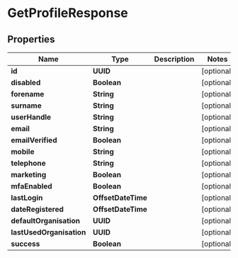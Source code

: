 

# GetProfileResponse


## Properties

| Name | Type | Description | Notes |
|------------ | ------------- | ------------- | -------------|
|**id** | **UUID** |  |  [optional] |
|**disabled** | **Boolean** |  |  [optional] |
|**forename** | **String** |  |  [optional] |
|**surname** | **String** |  |  [optional] |
|**userHandle** | **String** |  |  [optional] |
|**email** | **String** |  |  [optional] |
|**emailVerified** | **Boolean** |  |  [optional] |
|**mobile** | **String** |  |  [optional] |
|**telephone** | **String** |  |  [optional] |
|**marketing** | **Boolean** |  |  [optional] |
|**mfaEnabled** | **Boolean** |  |  [optional] |
|**lastLogin** | **OffsetDateTime** |  |  [optional] |
|**dateRegistered** | **OffsetDateTime** |  |  [optional] |
|**defaultOrganisation** | **UUID** |  |  [optional] |
|**lastUsedOrganisation** | **UUID** |  |  [optional] |
|**success** | **Boolean** |  |  [optional] |



